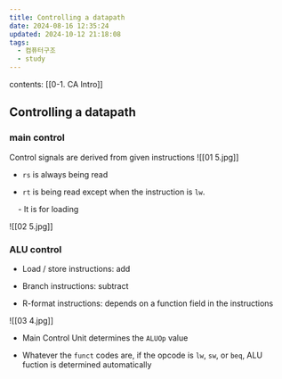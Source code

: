 ```yaml
---
title: Controlling a datapath
date: 2024-08-16 12:35:24
updated: 2024-10-12 21:18:08
tags:
  - 컴퓨터구조
  - study
---
```

contents: [[0-1. CA Intro]]

## Controlling a datapath

### main control

Control signals are derived from given instructions
![[01 5.jpg]]


  

- `rs` is always being read

- `rt` is being read except when the instruction is `lw`.

    - It is for loading

  
![[02 5.jpg]]


  

### ALU control

- Load / store instructions: add

- Branch instructions: subtract

- R-format instructions: depends on a function field in the instructions

  
![[03 4.jpg]]
  

- Main Control Unit determines the `ALUOp` value

- Whatever the `funct` codes are, if the opcode is `lw`, `sw`, or `beq`, ALU fuction is determined automatically